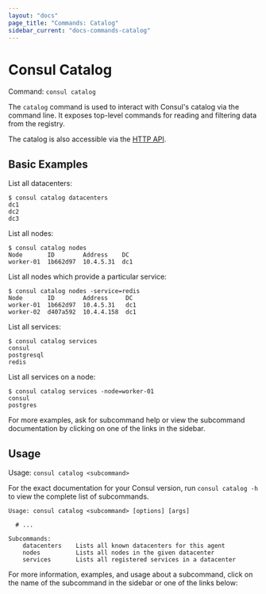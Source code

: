 ```yaml
---
layout: "docs"
page_title: "Commands: Catalog"
sidebar_current: "docs-commands-catalog"
---
```


# Consul Catalog

Command: `consul catalog`

The `catalog` command is used to interact with Consul's catalog via the command
line. It exposes top-level commands for reading and filtering data from the
registry.

The catalog is also accessible via the [HTTP API](/agent/api-v1/api-server/catalog.html).

## Basic Examples

List all datacenters:

```text
$ consul catalog datacenters
dc1
dc2
dc3
```

List all nodes:

```text
$ consul catalog nodes
Node       ID        Address    DC
worker-01  1b662d97  10.4.5.31  dc1
```

List all nodes which provide a particular service:

```text
$ consul catalog nodes -service=redis
Node       ID        Address     DC
worker-01  1b662d97  10.4.5.31   dc1
worker-02  d407a592  10.4.4.158  dc1
```

List all services:

```text
$ consul catalog services
consul
postgresql
redis
```

List all services on a node:

```text
$ consul catalog services -node=worker-01
consul
postgres
```

For more examples, ask for subcommand help or view the subcommand documentation
by clicking on one of the links in the sidebar.

## Usage

Usage: `consul catalog <subcommand>`

For the exact documentation for your Consul version, run `consul catalog -h` to
view the complete list of subcommands.

```text
Usage: consul catalog <subcommand> [options] [args]

  # ...

Subcommands:
    datacenters    Lists all known datacenters for this agent
    nodes          Lists all nodes in the given datacenter
    services       Lists all registered services in a datacenter
```

For more information, examples, and usage about a subcommand, click on the name
of the subcommand in the sidebar or one of the links below:
